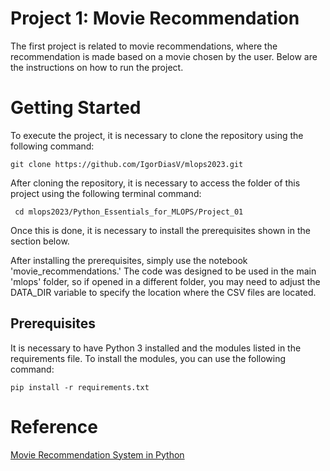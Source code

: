 # Project 1: Movie Recommendation
The first project is related to movie recommendations, where the recommendation is made based on a movie chosen by the user.
Below are the instructions on how to run the project.

# Getting Started
To execute the project, it is necessary to clone the repository using the following command:

```
git clone https://github.com/IgorDiasV/mlops2023.git
```
After cloning the repository, it is necessary to access the folder of this project using the following terminal command:
``` 
 cd mlops2023/Python_Essentials_for_MLOPS/Project_01
```
Once this is done, it is necessary to install the prerequisites shown in the section below.

After installing the prerequisites, simply use the notebook 'movie_recommendations.' The code was designed to be used in the main 'mlops' folder, so if opened in a different folder, you may need to adjust the DATA_DIR variable to specify the location where the CSV files are located.

## Prerequisites
It is necessary to have Python 3 installed and the modules listed in the requirements file. To install the modules, you can use the following command:

```
pip install -r requirements.txt
```

# Reference
[Movie Recommendation System in Python](https://app.dataquest.io/c/93/m/99994/build-a-movie-recommendation-system-in-python/1/introduction)
